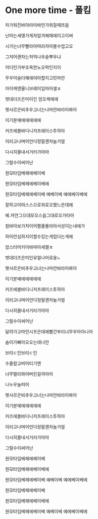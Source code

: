 # One more time - 폴킴

차가워진바아라미바안가워질때쯔음

난마는새앵가게자암겨헤매애이고이써

시가는너무빨라아따라자아블수업고오

그저어괜차는처억나우슬뿌우냐

어디인가부조옥한노오력인지이

무우어슬더해애야아할지고민마안

아이캐앤올니브레이임마아셀ㅍ

벗대더즈은미이인 암오케에에

햇사르은비추우고너는나마안바라아봐아

이기분예에에에에에

커즈에블바디니저프레이스투하아

이러고나며어언다정말괜차늘거얼

다시히믈내서거러가아아

그럴수이써어난



원모타임베헤에베이베

원모타임베헤에베이베에

원모타임베헤에베이베 예베이베 예에베이베에



잘하고이따스스으로위로오했느은데에

예.저언그으대모오스읍그대로오가타아

참바아보가치이어쩔줄몰라아서성이는내애가

하아안심하지이할수있는게업다는게에

암스터어키이바마아세엘ㅍ

벗대더즈은미인유얼나어로옹ㄴ

햇사르은비추우고너는나마안바라아봐아

이기분예에에에에에

커즈에블바디니저프레이스투하아

이러고나며어언다정말괜차늘거얼

다시히믈내서거러가아아

그럴수이써어난



달려가고마안시프은데에빨간부리너무우마아나아

숨이가빠아오오는데나안

브리ㄷ인브리ㄷ인

수믈참고버어티기엔

너무멀리와아버린걸까아아



나누우늘떠어

햇사르은비추우고너는나마안바라아봐아

이기분예에에에에에

커즈에블바디니저프레이스투하아

이러고나며어언다정말괜차늘거얼

다시히믈내서거러가아아

그럴수이써어난



원모타임베헤에베이베

원모타임베헤에베이베에

원모타임베헤에베이베 예베이베 예에베이베에

원모타임베헤에베이베

원모타임베헤에베이베에

원모타임베헤에베이베 예베이베 예에베이베에
